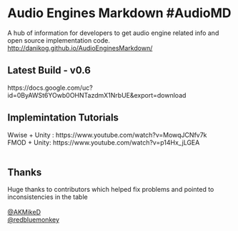 # Audio Engines Markdown #AudioMD
A hub of information for developers to get audio engine related info and open source implementation code.
<br>
http://danikog.github.io/AudioEnginesMarkdown/
<h2>Latest Build - v0.6</h2>
https://docs.google.com/uc?id=0ByAWSt6YOwb0OHNTazdmX1NrbUE&export=download
<br>
<h2> Implemintation Tutorials</h2>
Wwise + Unity : https://www.youtube.com/watch?v=MowqJCNfv7k
<br>
FMOD + Unity: https://www.youtube.com/watch?v=p14Hx_jLGEA
<br>
<br>
<h2>Thanks</h2>
Huge thanks to contributors which helped fix problems and pointed to inconsistencies in the table
<br>
<br>
<a href="https://twitter.com/AKMikeDn" target="_blank">@AKMikeD</a>
<br>
<a href="https://twitter.com/redbluemonkey" target="_blank">@redbluemonkey</a>

